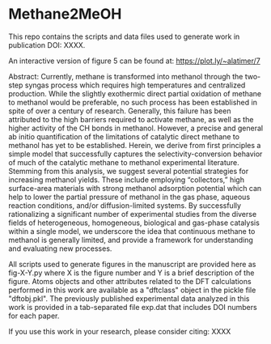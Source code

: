 # Methane2MeOH

This repo contains the scripts and data files used to generate
work in publication DOI: XXXX.  

An interactive version of figure 5 can be found at: https://plot.ly/~alatimer/7

Abstract:
Currently, methane is transformed into methanol through the two-step syngas process which requires high temperatures and centralized production.  While the slightly exothermic direct partial oxidation of methane to methanol would be preferable, no such process has been established in spite of over a century of research.  Generally, this failure has been attributed to the high barriers required to activate methane, as well as the higher activity of the CH bonds in methanol.  However, a precise and general ab initio quantification of the limitations of catalytic direct methane to methanol has yet to be established.  Herein, we derive from first principles a simple model that successfully captures the selectivity-conversion behavior of much of the catalytic methane to methanol experimental literature.  Stemming from this analysis, we suggest several potential strategies for increasing methanol yields.  These include employing  “collectors,” high surface-area materials with strong methanol adsorption potential which can help to lower the partial pressure of methanol in the gas phase, aqueous reaction conditions, and/or diffusion-limited systems.  By successfully rationalizing a significant number of experimental studies from the diverse fields of heterogeneous, homogeneous, biological and gas-phase catalysis within a single model, we underscore the idea that continuous methane to methanol is generally limited, and provide a framework for understanding and evaluating new processes.

All scripts used to generate figures in the manuscript are provided here as fig-X-Y.py where X is the figure number and Y is a brief description of the figure.
Atoms objects and other attributes related to the DFT calculations performed in this work are available as a "dftclass" object in the pickle file "dftobj.pkl".
The previously published experimental data analyzed in this work is provided in a tab-separated file exp.dat that includes DOI numbers for each paper.

If you use this work in your research, please consider citing:
XXXX

